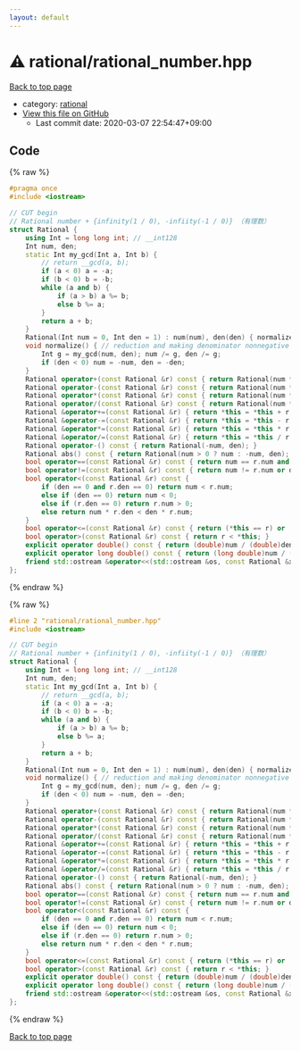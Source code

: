 ```yaml
---
layout: default
---
```


<!-- mathjax config similar to math.stackexchange -->
<script type="text/javascript" async
  src="https://cdnjs.cloudflare.com/ajax/libs/mathjax/2.7.5/MathJax.js?config=TeX-MML-AM_CHTML">
</script>
<script type="text/x-mathjax-config">
  MathJax.Hub.Config({
    TeX: { equationNumbers: { autoNumber: "AMS" }},
    tex2jax: {
      inlineMath: [ ['$','$'] ],
      processEscapes: true
    },
    "HTML-CSS": { matchFontHeight: false },
    displayAlign: "left",
    displayIndent: "2em"
  });
</script>

<script type="text/javascript" src="https://cdnjs.cloudflare.com/ajax/libs/jquery/3.4.1/jquery.min.js"></script>
<script src="https://cdn.jsdelivr.net/npm/jquery-balloon-js@1.1.2/jquery.balloon.min.js" integrity="sha256-ZEYs9VrgAeNuPvs15E39OsyOJaIkXEEt10fzxJ20+2I=" crossorigin="anonymous"></script>
<script type="text/javascript" src="../../assets/js/copy-button.js"></script>
<link rel="stylesheet" href="../../assets/css/copy-button.css" />


# :warning: rational/rational_number.hpp

<a href="../../index.html">Back to top page</a>

* category: <a href="../../index.html#086ac53f0f2847a22b2a7364bcf50206">rational</a>
* <a href="{{ site.github.repository_url }}/blob/master/rational/rational_number.hpp">View this file on GitHub</a>
    - Last commit date: 2020-03-07 22:54:47+09:00




## Code

<a id="unbundled"></a>
{% raw %}
```cpp
#pragma once
#include <iostream>

// CUT begin
// Rational number + {infinity(1 / 0), -infiity(-1 / 0)} （有理数）
struct Rational {
    using Int = long long int; // __int128
    Int num, den;
    static Int my_gcd(Int a, Int b) {
        // return __gcd(a, b);
        if (a < 0) a = -a;
        if (b < 0) b = -b;
        while (a and b) {
            if (a > b) a %= b;
            else b %= a;
        }
        return a + b;
    }
    Rational(Int num = 0, Int den = 1) : num(num), den(den) { normalize(); }
    void normalize() { // reduction and making denominator nonnegative
        Int g = my_gcd(num, den); num /= g, den /= g;
        if (den < 0) num = -num, den = -den;
    }
    Rational operator+(const Rational &r) const { return Rational(num * r.den + den * r.num, den * r.den); }
    Rational operator-(const Rational &r) const { return Rational(num * r.den - den * r.num, den * r.den); }
    Rational operator*(const Rational &r) const { return Rational(num * r.num, den * r.den); }
    Rational operator/(const Rational &r) const { return Rational(num * r.den, den * r.num); }
    Rational &operator+=(const Rational &r) { return *this = *this + r; }
    Rational &operator-=(const Rational &r) { return *this = *this - r; }
    Rational &operator*=(const Rational &r) { return *this = *this * r; }
    Rational &operator/=(const Rational &r) { return *this = *this / r; }
    Rational operator-() const { return Rational(-num, den); }
    Rational abs() const { return Rational(num > 0 ? num : -num, den); }
    bool operator==(const Rational &r) const { return num == r.num and den == r.den; }
    bool operator!=(const Rational &r) const { return num != r.num or den != r.den; }
    bool operator<(const Rational &r) const {
        if (den == 0 and r.den == 0) return num < r.num;
        else if (den == 0) return num < 0;
        else if (r.den == 0) return r.num > 0;
        else return num * r.den < den * r.num;
    }
    bool operator<=(const Rational &r) const { return (*this == r) or (*this < r); }
    bool operator>(const Rational &r) const { return r < *this; }
    explicit operator double() const { return (double)num / (double)den; }
    explicit operator long double() const { return (long double)num / (long double)den; }
    friend std::ostream &operator<<(std::ostream &os, const Rational &x) { os << x.num << '/' << x.den; return os; }
};

```
{% endraw %}

<a id="bundled"></a>
{% raw %}
```cpp
#line 2 "rational/rational_number.hpp"
#include <iostream>

// CUT begin
// Rational number + {infinity(1 / 0), -infiity(-1 / 0)} （有理数）
struct Rational {
    using Int = long long int; // __int128
    Int num, den;
    static Int my_gcd(Int a, Int b) {
        // return __gcd(a, b);
        if (a < 0) a = -a;
        if (b < 0) b = -b;
        while (a and b) {
            if (a > b) a %= b;
            else b %= a;
        }
        return a + b;
    }
    Rational(Int num = 0, Int den = 1) : num(num), den(den) { normalize(); }
    void normalize() { // reduction and making denominator nonnegative
        Int g = my_gcd(num, den); num /= g, den /= g;
        if (den < 0) num = -num, den = -den;
    }
    Rational operator+(const Rational &r) const { return Rational(num * r.den + den * r.num, den * r.den); }
    Rational operator-(const Rational &r) const { return Rational(num * r.den - den * r.num, den * r.den); }
    Rational operator*(const Rational &r) const { return Rational(num * r.num, den * r.den); }
    Rational operator/(const Rational &r) const { return Rational(num * r.den, den * r.num); }
    Rational &operator+=(const Rational &r) { return *this = *this + r; }
    Rational &operator-=(const Rational &r) { return *this = *this - r; }
    Rational &operator*=(const Rational &r) { return *this = *this * r; }
    Rational &operator/=(const Rational &r) { return *this = *this / r; }
    Rational operator-() const { return Rational(-num, den); }
    Rational abs() const { return Rational(num > 0 ? num : -num, den); }
    bool operator==(const Rational &r) const { return num == r.num and den == r.den; }
    bool operator!=(const Rational &r) const { return num != r.num or den != r.den; }
    bool operator<(const Rational &r) const {
        if (den == 0 and r.den == 0) return num < r.num;
        else if (den == 0) return num < 0;
        else if (r.den == 0) return r.num > 0;
        else return num * r.den < den * r.num;
    }
    bool operator<=(const Rational &r) const { return (*this == r) or (*this < r); }
    bool operator>(const Rational &r) const { return r < *this; }
    explicit operator double() const { return (double)num / (double)den; }
    explicit operator long double() const { return (long double)num / (long double)den; }
    friend std::ostream &operator<<(std::ostream &os, const Rational &x) { os << x.num << '/' << x.den; return os; }
};

```
{% endraw %}

<a href="../../index.html">Back to top page</a>

